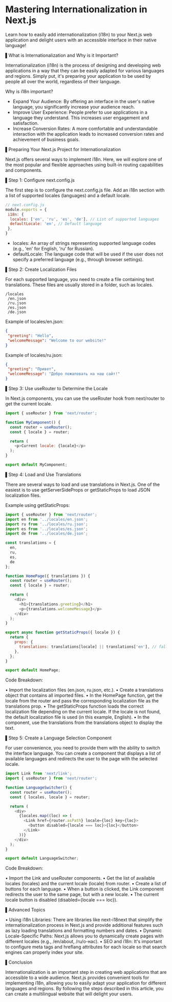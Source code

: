 # Mastering Internationalization in Next.js

Learn how to easily add internationalization (i18n) to your Next.js web application and delight users with an accessible interface in their native language!

▌What is Internationalization and Why is it Important?

Internationalization (i18n) is the process of designing and developing web applications in a way that they can be easily adapted for various languages and regions. Simply put, it's preparing your application to be used by people all over the world, regardless of their language.

Why is i18n important?

-  Expand Your Audience: By offering an interface in the user's native language, you significantly increase your audience reach.
-  Improve User Experience: People prefer to use applications in a language they understand. This increases user engagement and satisfaction.
-  Increase Conversion Rates: A more comfortable and understandable interaction with the application leads to increased conversion rates and achievement of business goals.

▌Preparing Your Next.js Project for Internationalization

Next.js offers several ways to implement i18n. Here, we will explore one of the most popular and flexible approaches using built-in routing capabilities and components.

▌Step 1: Configure next.config.js

The first step is to configure the next.config.js file. Add an i18n section with a list of supported locales (languages) and a default locale.


```javascript prettier
// next.config.js
module.exports = {
 i18n: {
  locales: ['en', 'ru', 'es', 'de'], // List of supported languages
  defaultLocale: 'en', // Default language
 },
}
```

-  locales: An array of strings representing supported language codes (e.g., 'en' for English, 'ru' for Russian).
-  defaultLocale: The language code that will be used if the user does not specify a preferred language (e.g., through browser settings).

▌Step 2: Create Localization Files

For each supported language, you need to create a file containing text translations. These files are usually stored in a folder, such as locales.


```
/locales
 /en.json
 /ru.json
 /es.json
 /de.json
```

Example of locales/en.json:


```json
{
 "greeting": "Hello",
 "welcomeMessage": "Welcome to our website!"
}
```

Example of locales/ru.json:


```json
{
 "greeting": "Привет",
 "welcomeMessage": "Добро пожаловать на наш сайт!"
}
```

▌Step 3: Use useRouter to Determine the Locale

In Next.js components, you can use the useRouter hook from next/router to get the current locale.


```javascript
import { useRouter } from 'next/router';

function MyComponent() {
  const router = useRouter();
  const { locale } = router;

  return (
    <p>Current locale: {locale}</p>
  );
}

export default MyComponent;
```

▌Step 4: Load and Use Translations

There are several ways to load and use translations in Next.js. One of the easiest is to use getServerSideProps or getStaticProps to load JSON localization files.

Example using getStaticProps:


```javascript
import { useRouter } from 'next/router';
import en from '../locales/en.json';
import ru from '../locales/ru.json';
import es from '../locales/es.json';
import de from '../locales/de.json';

const translations = {
  en,
  ru,
  es,
  de
};

function HomePage({ translations }) {
  const router = useRouter();
  const { locale } = router;

  return (
    <div>
      <h1>{translations.greeting}</h1>
      <p>{translations.welcomeMessage}</p>
    </div>
  );
}

export async function getStaticProps({ locale }) {
  return {
    props: {
      translations: translations[locale] || translations['en'], // fallback to english if locale not found
    },
  };
}

export default HomePage;
```

Code Breakdown:

•  Import the localization files (en.json, ru.json, etc.).
•  Create a translations object that contains all imported files.
•  In the HomePage function, get the locale from the router and pass the corresponding localization file as the translations prop.
•  The getStaticProps function loads the correct localization file depending on the current locale. If the locale is not found, the default localization file is used (in this example, English).
•  In the component, use the translations from the translations object to display the text.

▌Step 5: Create a Language Selection Component

For user convenience, you need to provide them with the ability to switch the interface language. You can create a component that displays a list of available languages ​​and redirects the user to the page with the selected locale.


```javascript
import Link from 'next/link';
import { useRouter } from 'next/router';

function LanguageSwitcher() {
  const router = useRouter();
  const { locales, locale } = router;

  return (
    <div>
      {locales.map((loc) => (
        <Link href={router.asPath} locale={loc} key={loc}>
          <button disabled={locale === loc}>{loc}</button>
        </Link>
      ))}
    </div>
  );
}

export default LanguageSwitcher;
```

Code Breakdown:

•  Import the Link and useRouter components.
•  Get the list of available locales (locales) and the current locale (locale) from router.
•  Create a list of buttons for each language.
•  When a button is clicked, the Link component redirects the user to the same page, but with a new locale.
•  The current locale button is disabled (disabled={locale === loc}).

▌Advanced Topics

•  Using i18n Libraries: There are libraries like next-i18next that simplify the internationalization process in Next.js and provide additional features such as lazy loading translations and formatting numbers and dates.
•  Dynamic Locale-Specific Paths: Next.js allows you to dynamically create pages with different locales (e.g., /en/about, /ru/о-нас).
•  SEO and i18n: It's important to configure meta tags and hreflang attributes for each locale so that search engines can properly index your site.

▌Conclusion

Internationalization is an important step in creating web applications that are accessible to a wide audience. Next.js provides convenient tools for implementing i18n, allowing you to easily adapt your application for different languages ​​and regions. By following the steps described in this article, you can create a multilingual website that will delight your users.